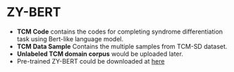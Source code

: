 # ZY-BERT

- **TCM Code**  contains the codes for completing syndrome differentiation task using Bert-like language model.
- **TCM Data Sample** Contains the multiple samples from TCM-SD dataset.
- **Unlabeled TCM domain corpus** would be uploaded later.
- Pre-trained ZY-BERT could be downloaded at [here](https://drive.google.com/file/d/1fC9geqeLk5YK9y_O-UjfIKtLeu0Iie8j/view?usp=sharing)
